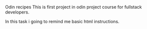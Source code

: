 Odin recipes
This is first project in odin project course for fullstack developers.

In this task i going to remind me basic html instructions.
